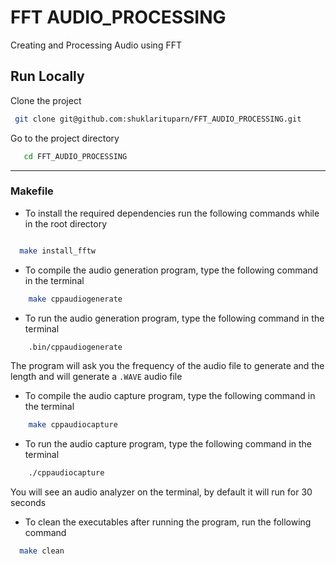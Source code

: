 
# FFT AUDIO_PROCESSING



Creating and Processing Audio using FFT
## Run Locally

Clone the project

```bash
 git clone git@github.com:shuklarituparn/FFT_AUDIO_PROCESSING.git
```

Go to the project directory

```bash
   cd FFT_AUDIO_PROCESSING

```

---

### Makefile

- To install the required dependencies run the following commands while in the root directory

 ```bash
 
   make install_fftw
 
 ```

- To compile the audio generation program, type the following command in the terminal

```bash
    make cppaudiogenerate
```

- To run the audio generation program, type the following command in the terminal

```bash
    .bin/cppaudiogenerate
```
The program will ask you the frequency of the audio file to generate and the length and will generate a ```.WAVE``` audio file

- To compile the audio capture program, type the following command in the terminal

```bash
    make cppaudiocapture
```

- To run the audio capture program, type the following command in the terminal

```bash
    ./cppaudiocapture
```


You will see an audio analyzer on the terminal, by default it will run for 30 seconds

- To clean the executables after running the program, run the following command

```bash
  make clean
```
